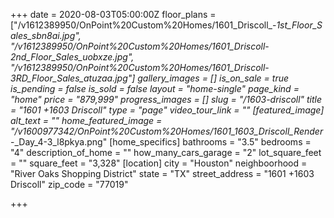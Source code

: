 +++
date = 2020-08-03T05:00:00Z
floor_plans = ["/v1612389950/OnPoint%20Custom%20Homes/1601_Driscoll_-_1st_Floor_Sales_sbn8ai.jpg", "/v1612389950/OnPoint%20Custom%20Homes/1601_Driscoll_-_2nd_Floor_Sales_uobxze.jpg", "/v1612389950/OnPoint%20Custom%20Homes/1601_Driscoll_-_3RD_Floor_Sales_atuzaa.jpg"]
gallery_images = []
is_on_sale = true
is_pending = false
is_sold = false
layout = "home-single"
page_kind = "home"
price = "879,999"
progress_images = []
slug = "/1603-driscoll"
title = "1601 +1603 Driscoll"
type = "page"
video_tour_link = ""
[featured_image]
alt_text = ""
home_featured_image = "/v1600977342/OnPoint%20Custom%20Homes/1601_1603_Driscoll_Render_-_Day_4-3_l8pkya.png"
[home_specifics]
bathrooms = "3.5"
bedrooms = "4"
description_of_home = ""
how_many_cars_garage = "2"
lot_square_feet = ""
square_feet = "3,328"
[location]
city = "Houston"
neighboorhood = "River Oaks Shopping District"
state = "TX"
street_address = "1601 +1603 Driscoll"
zip_code = "77019"

+++
